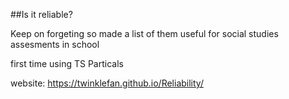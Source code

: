 ##Is it reliable?

Keep on forgeting so made a list of them
useful for social studies assesments in school

first time using TS Particals

website: https://twinklefan.github.io/Reliability/
